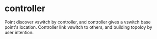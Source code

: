 # controller

Point discover vswitch by controller, and controller gives a vswitch base point's location.
Controller link vswitch to others, and building topoloy by user intention.
